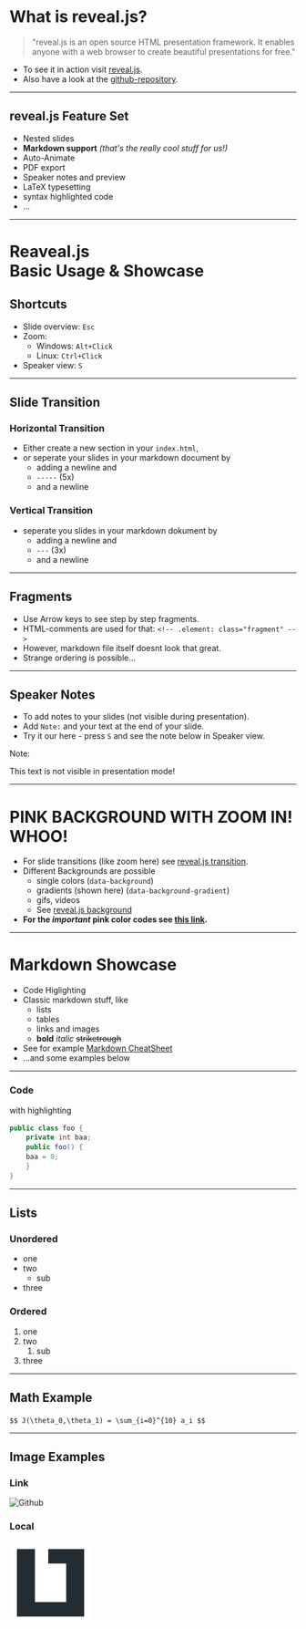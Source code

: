 # What is reveal.js?

> "reveal.js is an open source HTML presentation framework. It enables anyone with a web browser to create beautiful presentations for free."

- To see it in action visit [reveal.js](https://revealjs.com/).
- Also have a look at the [github-repository](https://github.com/hakimel/reveal.js).

---

## reveal.js Feature Set

- Nested slides
- **Markdown support** *(that's the really cool stuff for us!)*
- Auto-Animate
- PDF export
- Speaker notes and preview
- LaTeX typesetting
- syntax highlighted code
- ...

-----

# Reaveal.js<br> Basic Usage & Showcase

## Shortcuts

- Slide overview: `Esc`
- Zoom:
  - Windows: `Alt+Click`
  - Linux: `Ctrl+Click`
- Speaker view: `S`

---

## Slide Transition

### Horizontal Transition

- Either create a new section in your `index.html`,
- or seperate your slides in your markdown document by
  - adding a newline and  
  - `-----` (5x)
  - and a newline

### Vertical Transition

- seperate you slides in your markdown dokument by
  - adding a newline and  
  - `---` (3x)
  - and a newline

---

## Fragments

- Use Arrow keys to see step by step fragments.
- HTML-comments are used for that: `<!-- .element: class="fragment" -->` <!-- .element: class="fragment" data-fragment-index="1" -->
- However, markdown file itself doesnt look that great. <!-- .element: class="fragment" data-fragment-index="3" -->
- Strange ordering is possible... <!-- .element: class="fragment" data-fragment-index="2" -->

---

## Speaker Notes

- To add notes to your slides (not visible during presentation).
- Add `Note:` and your text at the end of your slide.
- Try it our here - press `S` and see the note below in Speaker view.

Note:

This text is not visible in presentation mode!

---

<!-- .slide: data-background-gradient="linear-gradient(to bottom, #ff1493, #ffb6c1)" data-transition="zoom" -->
# PINK BACKGROUND WITH ZOOM IN! WHOO!

- For slide transitions (like zoom here) see [reveal.js transition](https://revealjs.com/transitions/).
- Different Backgrounds are possible
  - single colors (`data-background`)
  - gradients (shown here) (`data-background-gradient`)
  - gifs, videos
  - See [reveal.js background](https://revealjs.com/backgrounds/)
- **For the *important* pink color codes see [this link](https://html-color.codes/pink).**

-----

# Markdown Showcase

- Code Higlighting
- Classic markdown stuff, like
  - lists
  - tables
  - links and images
  - **bold** *italic* ~~striketrough~~
- See for example [Markdown CheatSheet](https://github.com/adam-p/markdown-here/wiki/Markdown-Cheatsheet)
- ...and some examples below

---

### Code

with highlighting

```java [1-2|3|4]
public class foo {
    private int baa;
    public foo() {
    baa = 0;
    }
}
```

---

## Lists

### Unordered

- one
- two
  - sub
- three

### Ordered

1. one
1. two
   1. sub
1. three

---

## Math Example

`$$ J(\theta_0,\theta_1) = \sum_{i=0}^{10} a_i $$`

---

## Image Examples

### Link

![Github](https://pngimg.com/uploads/github/small/github_PNG67.png)

### Local

![LiTec-Logo](./img/LiTec-Logo.jpg)
